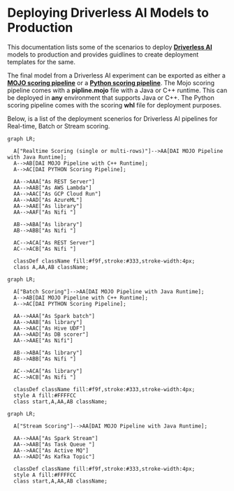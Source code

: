 
# Deploying Driverless AI Models to Production

This documentation lists some of the scenarios to deploy **[Driverless AI](http://docs.h2o.ai/driverless-ai/latest-stable/docs/userguide/index.html)** models to production and provides guidlines to create deployment templates for the same.

The final model from a Driverless AI experiment can be exported as either a  **[MOJO scoring pipeline](http://docs.h2o.ai/driverless-ai/latest-stable/docs/userguide/scoring-mojo-pipelines.html)** or a **[Python scoring pipeline](http://docs.h2o.ai/driverless-ai/latest-stable/docs/userguide/scoring-standalone-python.html)**. The Mojo scoring pipeline comes with a **pipline.mojo** file with a Java or C++ runtime. This can be deployed in **any** environment that supports Java or C++. The Python scoring pipeline comes with the scoring **whl** file for deployment purposes. 

Below, is a list of the deployment scenerios for Driverless AI pipelines for Real-time, Batch or Stream scoring.

```mermaid
graph LR;
  
  A["Realtime Scoring (single or multi-rows)"]-->AA[DAI MOJO Pipeline with Java Runtime];
  A-->AB[DAI MOJO Pipeline with C++ Runtime];
  A-->AC[DAI PYTHON Scoring Pipeline];
  
  AA-->AAA["As REST Server"]
  AA-->AAB["As AWS Lambda"]
  AA-->AAC["As GCP Cloud Run"]
  AA-->AAD["As AzureML"]
  AA-->AAE["As library"]
  AA-->AAF["As Nifi "]
  
  AB-->ABA["As library"]
  AB-->ABB["As Nifi "]
  
  AC-->ACA["As REST Server"]
  AC-->ACB["As Nifi "]
  
  classDef className fill:#f9f,stroke:#333,stroke-width:4px;
  class A,AA,AB className;
```
```mermaid
graph LR;
  
  A["Batch Scoring"]-->AA[DAI MOJO Pipeline with Java Runtime];
  A-->AB[DAI MOJO Pipeline with C++ Runtime];
  A-->AC[DAI PYTHON Scoring Pipeline];
  
  AA-->AAA["As Spark batch"]
  AA-->AAB["As library"]
  AA-->AAC["As Hive UDF"]
  AA-->AAD["As DB scorer"]
  AA-->AAE["As Nifi"]
  
  AB-->ABA["As library"]
  AB-->ABB["As Nifi "]
  
  AC-->ACA["As library"]
  AC-->ACB["As Nifi "]
  
  classDef className fill:#f9f,stroke:#333,stroke-width:4px;
  style A fill:#FFFFCC
  class start,A,AA,AB className;
```

```mermaid
graph LR;
  
  A["Stream Scoring"]-->AA[DAI MOJO Pipeline with Java Runtime];
  
  AA-->AAA["As Spark Stream"]
  AA-->AAB["As Task Queue "]
  AA-->AAC["As Active MQ"]
  AA-->AAD["As Kafka Topic"]
  
  classDef className fill:#f9f,stroke:#333,stroke-width:4px;
  style A fill:#FFFFCC
  class start,A,AA,AB className;
```